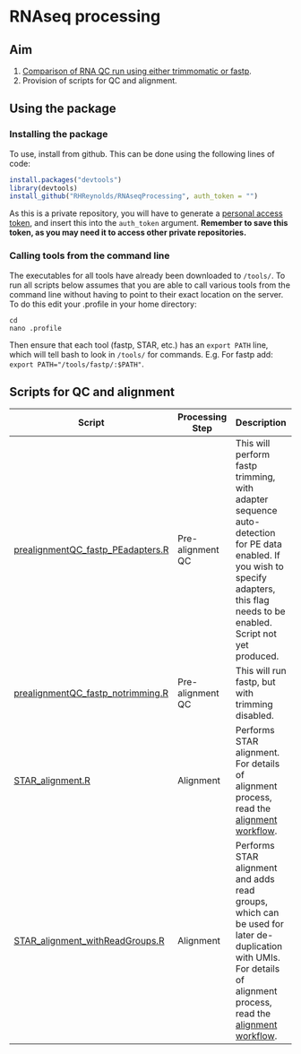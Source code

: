 # RNAseq processing

## Aim
1. [Comparison of RNA QC run using either trimmomatic or fastp](comparison_trimmomatic_fastp/Comparison.md).
2. Provision of scripts for QC and alignment.

## Using the package

### Installing the package
To use, install from github. This can be done using the following lines of code:

``` r
install.packages("devtools")
library(devtools)
install_github("RHReynolds/RNAseqProcessing", auth_token = "")
```

As this is a private repository, you will have to generate a [personal access token](https://help.github.com/en/articles/creating-a-personal-access-token-for-the-command-line), and insert this into the ```auth_token``` argument. **Remember to save this token, as you may need it to access other private repositories.**

### Calling tools from the command line
The executables for all tools have already been downloaded to `/tools/`. To run all scripts below assumes that you are able to call various tools from the command line without having to point to their exact location on the server. To do this edit your .profile in your home directory:

```{bash, echo = T, eval = F}
cd 
nano .profile
```

Then ensure that each tool (fastp, STAR, etc.) has an `export PATH` line, which will tell bash to look in `/tools/` for commands. E.g. For fastp add: `export PATH="/tools/fastp/:$PATH"`. 

## Scripts for QC and alignment

 Script | Processing Step | Description | Author(s)
 ------ | --------------- | ----------- | ---------
 [prealignmentQC_fastp_PEadapters.R](QC_RNAseq_samples/prealignmentQC_fastp_PEadapters.R) | Pre-alignment QC | This will perform fastp trimming, with adapter sequence auto-detection for PE data enabled. If you wish to specify adapters, this flag needs to be enabled. Script not yet produced. | DZ, KD & RHR
 [prealignmentQC_fastp_notrimming.R](QC_RNAseq_samples/prealignmentQC_fastp_notrimming.R) | Pre-alignment QC | This will run fastp, but with trimming disabled. | DZ, KD & RHR
 [STAR_alignment.R](alignment/STAR_alignment.R) | Alignment | Performs STAR alignment. For details of alignment process, read the [alignment workflow](alignment/alignment_workflow.md). | DZ
 [STAR_alignment_withReadGroups.R](alignment/STAR_alignment_withReadGroups.R) | Alignment | Performs STAR alignment and adds read groups, which can be used for later de-duplication with UMIs. For details of alignment process, read the [alignment workflow](alignment/alignment_workflow.md). | DZ & RHR
